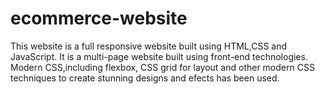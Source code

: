 # ecommerce-website
This website is a full responsive website built using HTML,CSS and JavaScript. It is a multi-page website built using front-end technologies. Modern CSS,including flexbox, CSS grid for layout and other modern CSS techniques to create stunning designs and efects has been used.
